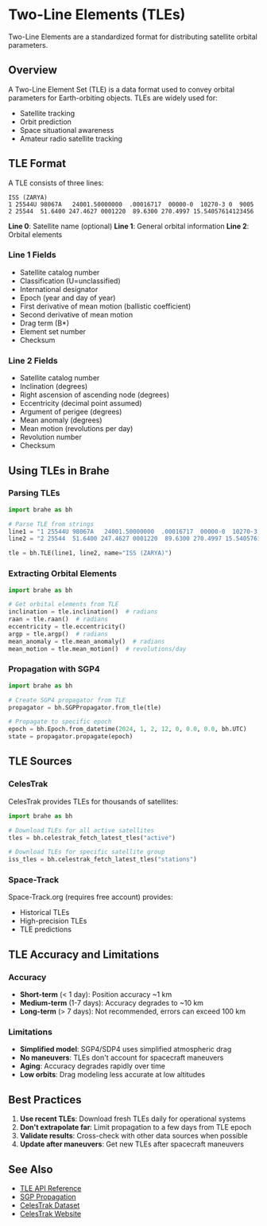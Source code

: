 # Two-Line Elements (TLEs)

Two-Line Elements are a standardized format for distributing satellite orbital parameters.

## Overview

A Two-Line Element Set (TLE) is a data format used to convey orbital parameters for Earth-orbiting objects. TLEs are widely used for:

- Satellite tracking
- Orbit prediction
- Space situational awareness
- Amateur radio satellite tracking

## TLE Format

A TLE consists of three lines:

```
ISS (ZARYA)
1 25544U 98067A   24001.50000000  .00016717  00000-0  10270-3 0  9005
2 25544  51.6400 247.4627 0001220  89.6300 270.4997 15.54057614123456
```

**Line 0**: Satellite name (optional)
**Line 1**: General orbital information
**Line 2**: Orbital elements

### Line 1 Fields

- Satellite catalog number
- Classification (U=unclassified)
- International designator
- Epoch (year and day of year)
- First derivative of mean motion (ballistic coefficient)
- Second derivative of mean motion
- Drag term (B*)
- Element set number
- Checksum

### Line 2 Fields

- Satellite catalog number
- Inclination (degrees)
- Right ascension of ascending node (degrees)
- Eccentricity (decimal point assumed)
- Argument of perigee (degrees)
- Mean anomaly (degrees)
- Mean motion (revolutions per day)
- Revolution number
- Checksum

## Using TLEs in Brahe

### Parsing TLEs

```python
import brahe as bh

# Parse TLE from strings
line1 = "1 25544U 98067A   24001.50000000  .00016717  00000-0  10270-3 0  9005"
line2 = "2 25544  51.6400 247.4627 0001220  89.6300 270.4997 15.54057614123456"

tle = bh.TLE(line1, line2, name="ISS (ZARYA)")
```

### Extracting Orbital Elements

```python
import brahe as bh

# Get orbital elements from TLE
inclination = tle.inclination()  # radians
raan = tle.raan()  # radians
eccentricity = tle.eccentricity()
argp = tle.argp()  # radians
mean_anomaly = tle.mean_anomaly()  # radians
mean_motion = tle.mean_motion()  # revolutions/day
```

### Propagation with SGP4

```python
import brahe as bh

# Create SGP4 propagator from TLE
propagator = bh.SGPPropagator.from_tle(tle)

# Propagate to specific epoch
epoch = bh.Epoch.from_datetime(2024, 1, 2, 12, 0, 0.0, 0.0, bh.UTC)
state = propagator.propagate(epoch)
```

## TLE Sources

### CelesTrak

CelesTrak provides TLEs for thousands of satellites:

```python
import brahe as bh

# Download TLEs for all active satellites
tles = bh.celestrak_fetch_latest_tles("active")

# Download TLEs for specific satellite group
iss_tles = bh.celestrak_fetch_latest_tles("stations")
```

### Space-Track

Space-Track.org (requires free account) provides:

- Historical TLEs
- High-precision TLEs
- TLE predictions

## TLE Accuracy and Limitations

### Accuracy

- **Short-term** (< 1 day): Position accuracy ~1 km
- **Medium-term** (1-7 days): Accuracy degrades to ~10 km
- **Long-term** (> 7 days): Not recommended, errors can exceed 100 km

### Limitations

- **Simplified model**: SGP4/SDP4 uses simplified atmospheric drag
- **No maneuvers**: TLEs don't account for spacecraft maneuvers
- **Aging**: Accuracy degrades rapidly over time
- **Low orbits**: Drag modeling less accurate at low altitudes

## Best Practices

1. **Use recent TLEs**: Download fresh TLEs daily for operational systems
2. **Don't extrapolate far**: Limit propagation to a few days from TLE epoch
3. **Validate results**: Cross-check with other data sources when possible
4. **Update after maneuvers**: Get new TLEs after spacecraft maneuvers

## See Also

- [TLE API Reference](../library_api/orbits/tle.md)
- [SGP Propagation](orbit_propagation/sgp_propagation.md)
- [CelesTrak Dataset](../library_api/datasets/celestrak.md)
- [CelesTrak Website](https://celestrak.org/)
